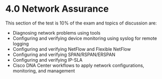 # 4.0 Network Assurance

This section of the test is 10% of the exam and topics of discussion are:

 - Diagnosing network problems using tools
 - Configuring and verifying device monitoring using syslog for remote logging
 - Configuring and verifying NetFlow and Flexible NetFlow
 - Configuring and verifying SPAN/RSPAN/ERSPAN
 - Configuring and verifying IP-SLA
 - Cisco DNA Center workflows to apply network configurations, monitoring, and management
